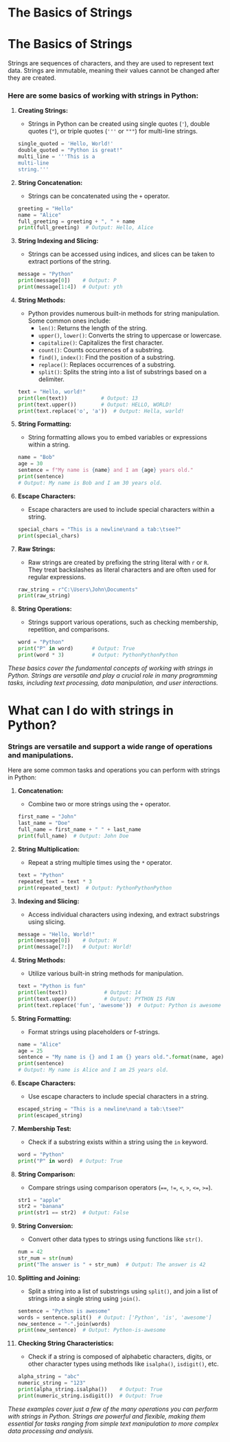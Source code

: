 # The Basics of Strings

# The Basics of Strings

Strings are sequences of characters, and they are used to represent text data. Strings are immutable, meaning their values cannot be changed after they are created. 

### Here are some basics of working with strings in Python:

1. **Creating Strings:**
   - Strings in Python can be created using single quotes (`'`), double quotes (`"`), or triple quotes (`'''` or `"""`) for multi-line strings.
   ```python
   single_quoted = 'Hello, World!'
   double_quoted = "Python is great!"
   multi_line = '''This is a
   multi-line
   string.'''
   ```

2. **String Concatenation:**
   - Strings can be concatenated using the `+` operator.
   ```python
   greeting = "Hello"
   name = "Alice"
   full_greeting = greeting + ", " + name
   print(full_greeting)  # Output: Hello, Alice
   ```

3. **String Indexing and Slicing:**
   - Strings can be accessed using indices, and slices can be taken to extract portions of the string.
   ```python
   message = "Python"
   print(message[0])    # Output: P
   print(message[1:4])  # Output: yth
   ```

4. **String Methods:**
   - Python provides numerous built-in methods for string manipulation. Some common ones include:
      - `len()`: Returns the length of the string.
      - `upper()`, `lower()`: Converts the string to uppercase or lowercase.
      - `capitalize()`: Capitalizes the first character.
      - `count()`: Counts occurrences of a substring.
      - `find()`, `index()`: Find the position of a substring.
      - `replace()`: Replaces occurrences of a substring.
      - `split()`: Splits the string into a list of substrings based on a delimiter.
   ```python
   text = "Hello, world!"
   print(len(text))           # Output: 13
   print(text.upper())        # Output: HELLO, WORLD!
   print(text.replace('o', 'a'))  # Output: Hella, warld!
   ```

5. **String Formatting:**
   - String formatting allows you to embed variables or expressions within a string.
   ```python
   name = "Bob"
   age = 30
   sentence = f"My name is {name} and I am {age} years old."
   print(sentence)
   # Output: My name is Bob and I am 30 years old.
   ```

6. **Escape Characters:**
   - Escape characters are used to include special characters within a string.
   ```python
   special_chars = "This is a newline\nand a tab:\tsee?"
   print(special_chars)
   ```

7. **Raw Strings:**
   - Raw strings are created by prefixing the string literal with `r` or `R`. They treat backslashes as literal characters and are often used for regular expressions.
   ```python
   raw_string = r"C:\Users\John\Documents"
   print(raw_string)
   ```

8. **String Operations:**
   - Strings support various operations, such as checking membership, repetition, and comparisons.
   ```python
   word = "Python"
   print("P" in word)      # Output: True
   print(word * 3)         # Output: PythonPythonPython
   ```

*These basics cover the fundamental concepts of working with strings in Python. Strings are versatile and play a crucial role in many programming tasks, including text processing, data manipulation, and user interactions.*

# What can I do with strings in Python?

### **Strings are versatile and support a wide range of operations and manipulations.**

Here are some common tasks and operations you can perform with strings in Python:
1. **Concatenation:**
   - Combine two or more strings using the `+` operator.
   ```python
   first_name = "John"
   last_name = "Doe"
   full_name = first_name + " " + last_name
   print(full_name)  # Output: John Doe
   ```

2. **String Multiplication:**
   - Repeat a string multiple times using the `*` operator.
   ```python
   text = "Python"
   repeated_text = text * 3
   print(repeated_text)  # Output: PythonPythonPython
   ```

3. **Indexing and Slicing:**
   - Access individual characters using indexing, and extract substrings using slicing.
   ```python
   message = "Hello, World!"
   print(message[0])    # Output: H
   print(message[7:])   # Output: World!
   ```

4. **String Methods:**
   - Utilize various built-in string methods for manipulation.
   ```python
   text = "Python is fun"
   print(len(text))            # Output: 14
   print(text.upper())         # Output: PYTHON IS FUN
   print(text.replace('fun', 'awesome'))  # Output: Python is awesome
   ```

5. **String Formatting:**
   - Format strings using placeholders or f-strings.
   ```python
   name = "Alice"
   age = 25
   sentence = "My name is {} and I am {} years old.".format(name, age)
   print(sentence)
   # Output: My name is Alice and I am 25 years old.
   ```

6. **Escape Characters:**
   - Use escape characters to include special characters in a string.
   ```python
   escaped_string = "This is a newline\nand a tab:\tsee?"
   print(escaped_string)
   ```

7. **Membership Test:**
   - Check if a substring exists within a string using the `in` keyword.
   ```python
   word = "Python"
   print("P" in word)  # Output: True
   ```

8. **String Comparison:**
   - Compare strings using comparison operators (`==`, `!=`, `<`, `>`, `<=`, `>=`).
   ```python
   str1 = "apple"
   str2 = "banana"
   print(str1 == str2)  # Output: False
   ```

9. **String Conversion:**
   - Convert other data types to strings using functions like `str()`.
   ```python
   num = 42
   str_num = str(num)
   print("The answer is " + str_num)  # Output: The answer is 42
   ```

10. **Splitting and Joining:**
    - Split a string into a list of substrings using `split()`, and join a list of strings into a single string using `join()`.
    ```python
    sentence = "Python is awesome"
    words = sentence.split()  # Output: ['Python', 'is', 'awesome']
    new_sentence = "-".join(words)
    print(new_sentence)  # Output: Python-is-awesome
    ```

11. **Checking String Characteristics:**
    - Check if a string is composed of alphabetic characters, digits, or other character types using methods like `isalpha()`, `isdigit()`, etc.
    ```python
    alpha_string = "abc"
    numeric_string = "123"
    print(alpha_string.isalpha())    # Output: True
    print(numeric_string.isdigit())  # Output: True
    ```

*These examples cover just a few of the many operations you can perform with strings in Python. Strings are powerful and flexible, making them essential for tasks ranging from simple text manipulation to more complex data processing and analysis.*